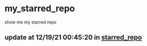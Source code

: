 # my_starred_repo
show me my starred repo

update at 12/19/21 00:45:20 in [starred_repo](./index.html)
---

